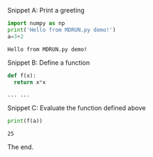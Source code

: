 Snippet A: Print a greeting

```python
import numpy as np
print('Hello from MDRUN.py demo!')
a=3+2
```
```
Hello from MDRUN.py demo!

```

Snippet B: Define a function

```python
def f(x):
  return x*x
```
```
... ... 
```

Snippet C: Evaluate the function defined above

```python
print(f(a))
```
```
25

```

The end.




